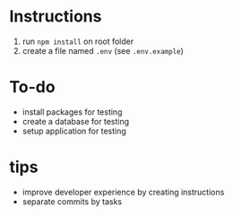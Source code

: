 # Instructions

1. run `npm install` on root folder
2. create a file named `.env` (see `.env.example`)


# To-do

* install packages for testing 
* create a database for testing
* setup application for testing


# tips

* improve developer experience by creating instructions
* separate commits by tasks
